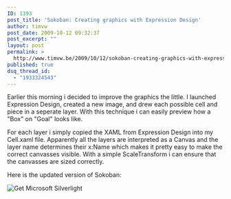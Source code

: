 ```yaml
---
ID: 1393
post_title: 'Sokoban: Creating graphics with Expression Design'
author: timvw
post_date: 2009-10-12 09:32:37
post_excerpt: ""
layout: post
permalink: >
  http://www.timvw.be/2009/10/12/sokoban-creating-graphics-with-expression-design/
published: true
dsq_thread_id:
  - "1933324543"
---
```

<p>Earlier this morning i decided to improve the graphics the little. I launched Expression Design, created a new image, and drew each possible cell and piece in a seperate layer. With this technique i can easily preview how a "Box" on "Goal" looks like.</p>

<p>For each layer i simply copied the XAML from Expression Design into my Cell.xaml file. Apparently all the layers are interpreted as a Canvas and the layer name determines their x:Name which makes it pretty easy to make the correct canvasses visible. With a simple ScaleTransform i can ensure that the canvasses are sized correctly.</p>

<p>Here is the updated version of Sokoban:</p>

<div id="silverlightControlHost2">
 <object data="data:application/x-silverlight-2," type="application/x-silverlight-2"  width="850" height="400">
  <param name="source" value="http://www.timvw.be/ClientBin/Sokoban2.xap"/>
  <param name="onError" value="onSilverlightError" />
  <param name="background" value="white" />
  <param name="minRuntimeVersion" value="3.0.40624.0" />
  <param name="autoUpgrade" value="true" />
  <a href="http://go.microsoft.com/fwlink/?LinkID=149156&#038;v=3.0.40624.0" style="text-decoration:none">
   <img src="http://go.microsoft.com/fwlink/?LinkId=108181" alt="Get Microsoft Silverlight" style="border-style:none"/>
  </a>
 </object>
 <iframe id="_sl_historyFrame" style="visibility:hidden;height:0px;width:0px;border:0px"></iframe>
</div>